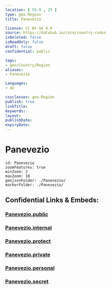 ```yaml
---
location: [ 55.9 , 25 ] 
type: geo-Region
title: Panevezio

license: CC BY-SA 4.0
source: https://datahub.io/core/country-codes
isDeleted: false
isReadOnly: false
draft: false
confidential: public

tags:
- geo/Country/Region
aliases:
- Panevezio

Languages:
- de

cssclasses: geo-Region
publish: true
linkTitle: 
keywords: 
layout: 
publishDate: 
expiryDate: 
---
```


# Panevezio

```leaflet
id: Panevezio
zoomFeatures: true 
minZoom: 2 
maxZoom: 18
geojsonFolder: ./Panevezio/
markerFolder: ./Panevezio/
```


## Confidential Links & Embeds: 

### [Panevezio.public](/_public/\Earth\Continent\Europe\Europe~North\Lithuania\Counties~LithuaniaPanevezio.public.md) 

### [Panevezio.internal](/_internal/\Earth\Continent\Europe\Europe~North\Lithuania\Counties~LithuaniaPanevezio.internal.md) 

### [Panevezio.protect](/_protect/\Earth\Continent\Europe\Europe~North\Lithuania\Counties~LithuaniaPanevezio.protect.md) 

### [Panevezio.private](/_private/\Earth\Continent\Europe\Europe~North\Lithuania\Counties~LithuaniaPanevezio.private.md) 

### [Panevezio.personal](/_personal/\Earth\Continent\Europe\Europe~North\Lithuania\Counties~LithuaniaPanevezio.personal.md) 

### [Panevezio.secret](/_secret/\Earth\Continent\Europe\Europe~North\Lithuania\Counties~LithuaniaPanevezio.secret.md)

